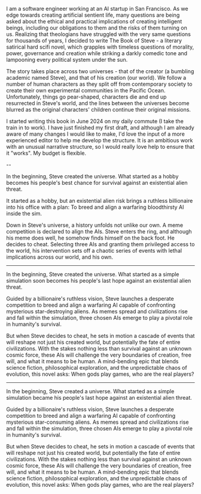 I am a software engineer working at an AI startup in San Francisco. As we edge towards creating artificial sentient life, many questions are being asked about the ethical and practical implications of creating intelligent beings, including our obligations to them and the risks of them turning on us. Realizing that theologians have struggled with the very same questions for thousands of years, I decided to write The Book of Steve - a literary satirical hard scifi novel, which grapples with timeless questions of morality, power, governance and creation while striking a darkly comedic tone and lampooning every political system under the sun.

The story takes place across two universes - that of the creator (a bumbling academic named Steve), and that of his creation (our world). We follow a number of human characters as they split off from contemporary society to create their own experimental communities in the Pacific Ocean. Unfortunately, things go pear-shaped, characters die and end up resurrected in Steve's world, and the lines between the universes become blurred as the original characters' children continue their original missions.

I started writing this book in June 2024 on my daily commute (I take the train in to work). I have just finished my first draft, and although I am already aware of many changes I would like to make, I'd love the input of a more experienced editor to help me develop the structure. It is an ambitious work with an unusual narrative structure, so I would really love help to ensure that it "works". My budget is flexible.


--


In the beginning, Steve created the universe. What started as a hobby becomes his people's best chance for survival against an existential alien threat.

It started as a hobby, but an existential alien risk brings a ruthless billionaire into his office with a plan: To breed and align a warfaring bloodthirsty AI inside the sim. 

Down in Steve's universe, a history unfolds not unlike our own. A meme competition is declared to align the AIs. Steve enters the ring, and although his meme does well, he somehow finds himself on the back foot. He decides to cheat. Selecting three AIs and granting them privileged access to the world, his intervention sets off a chaotic series of events with lethal implications across our world, and his own.



---

In the beginning, Steve created the universe. What started as a simple simulation soon becomes his people's last hope against an existential alien threat.

Guided by a billionaire's ruthless vision, Steve launches a desperate competition to breed and align a warfaring AI capable of confronting mysterious star-destroying aliens. As memes spread and civilizations rise and fall within the simulation, three chosen AIs emerge to play a pivotal role in humanity's survival.

But when Steve decides to cheat, he sets in motion a cascade of events that will reshape not just his created world, but potentially the fate of entire civilizations. With the stakes nothing less than survival against an unknown cosmic force, these AIs will challenge the very boundaries of creation, free will, and what it means to be human.
A mind-bending epic that blends science fiction, philosophical exploration, and the unpredictable chaos of evolution, this novel asks: When gods play games, who are the real players?


---

In the beginning, Steve created a universe. What started as a simple simulation became his people's last hope against an existential alien threat.

Guided by a billionaire's ruthless vision, Steve launches a desperate competition to breed and align a warfaring AI capable of confronting mysterious star-consuming aliens. As memes spread and civilizations rise and fall within the simulation, three chosen AIs emerge to play a pivotal role in humanity's survival.

But when Steve decides to cheat, he sets in motion a cascade of events that will reshape not just his created world, but potentially the fate of entire civilizations. With the stakes nothing less than survival against an unknown cosmic force, these AIs will challenge the very boundaries of creation, free will, and what it means to be human.
A mind-bending epic that blends science fiction, philosophical exploration, and the unpredictable chaos of evolution, this novel asks: When gods play games, who are the real players?

